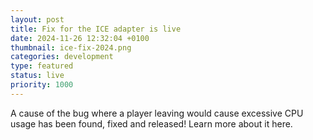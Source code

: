 ```yaml
---
layout: post
title: Fix for the ICE adapter is live
date: 2024-11-26 12:32:04 +0100
thumbnail: ice-fix-2024.png
categories: development
type: featured
status: live
priority: 1000
---
```


A cause of the bug where a player leaving would cause excessive CPU usage has been found, fixed and released! Learn more about it here.
